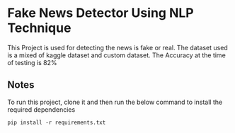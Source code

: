 # Fake News Detector Using NLP Technique

This Project is used for detecting the news is fake or real.
The dataset used is a mixed of kaggle dataset and custom dataset.
The Accuracy at the time of testing is 82%

## Notes

To run this project, clone it and then run the below command to install the required dependencies

```
pip install -r requirements.txt
```

